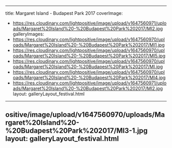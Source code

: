 
---
title: Margaret Island - Budapest Park 2017
coverImage:
  - https://res.cloudinary.com/lightpositive/image/upload/v1647560971/uploads/Margaret%20Island%20-%20Budapest%20Park%202017/MI2.jpg
galleryImages:
   - https://res.cloudinary.com/lightpositive/image/upload/v1647560970/uploads/Margaret%20Island%20-%20Budapest%20Park%202017/MI1.jpg
   - https://res.cloudinary.com/lightpositive/image/upload/v1647560970/uploads/Margaret%20Island%20-%20Budapest%20Park%202017/MI5.jpg
   - https://res.cloudinary.com/lightpositive/image/upload/v1647560970/uploads/Margaret%20Island%20-%20Budapest%20Park%202017/MI.jpg
   - https://res.cloudinary.com/lightpositive/image/upload/v1647560970/uploads/Margaret%20Island%20-%20Budapest%20Park%202017/MI4.jpg
   - https://res.cloudinary.com/lightpositive/image/upload/v1647560971/uploads/Margaret%20Island%20-%20Budapest%20Park%202017/MI2.jpg
layout: galleryLayout_festival.html
---
ositive/image/upload/v1647560970/uploads/Margaret%20Island%20-%20Budapest%20Park%202017/MI3-1.jpg
layout: galleryLayout_festival.html
---
